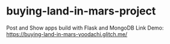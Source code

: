 # buying-land-in-mars-project
Post and Show apps build with Flask and MongoDB
Link Demo: https://buying-land-in-mars-yoodachi.glitch.me/
